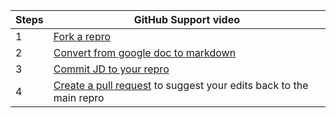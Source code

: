 | Steps | GitHub Support video  | 
|--|--|
| 1 |[Fork a repro](https://www.youtube.com/watch?v=hv-BJEUUA3A)  | 
| 2 | [Convert from google doc to markdown](https://www.youtube.com/watch?v=iDnrw114sjc) |
| 3 | [Commit JD to your repro](https://www.youtube.com/watch?v=euor-zTW9Jo) |
| 4 | [Create a pull request](https://www.youtube.com/watch?v=sGjzs745mlI) to suggest your edits back to the main repro |
